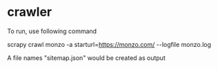 # crawler

To run, use following command

scrapy crawl monzo -a starturl=https://monzo.com/ --logfile monzo.log

A file names "sitemap.json" would be created as output
